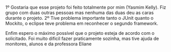 1º Gostaria que esse projeto foi feito totalmente por mim (Yasmim Kelly). Fiz grupo com duas outras pessoas mas nenhuma das duas deu as caras durante o projeto.
2º Tive problema importante tanto o JUnit quanto o Mockito, o eclipse teve problema em reconhecer o segundo framework.

Enfim espero o máximo possível que o projeto esteja de acordo com o solicitado. Foi muito dificil fazer praticamente sozinha, mas tive ajuda de monitores, alunos e da professora Eliane